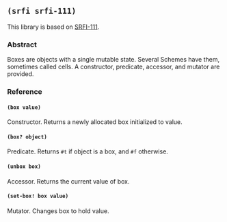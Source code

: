 ## `(srfi srfi-111)`

This library is based on [SRFI-111](https://srfi.schemers.org/srfi-111/).

### Abstract

Boxes are objects with a single mutable state. Several Schemes have
them, sometimes called cells. A constructor, predicate, accessor, and
mutator are provided.

### Reference

#### `(box value)`

Constructor. Returns a newly allocated box initialized to value.

#### `(box? object)`

Predicate. Returns `#t` if object is a box, and `#f` otherwise.

#### `(unbox box)`

Accessor. Returns the current value of box.

#### `(set-box! box value)`

Mutator. Changes box to hold value.
